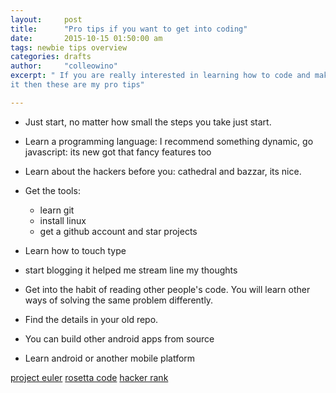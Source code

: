 ```yaml
---
layout:     post
title:      "Pro tips if you want to get into coding"
date:       2015-10-15 01:50:00 am
tags: newbie tips overview
categories: drafts
author:     "colleowino"
excerpt: " If you are really interested in learning how to code and making a career out of
it then these are my pro tips"

---
```

- Just start, no matter how small the steps you take just start.
- Learn a programming language: I recommend something dynamic, go javascript: its new got
	that fancy features too
- Learn about the hackers before you: cathedral and bazzar, its nice.
- Get the tools:
	- learn git
	- install linux 
	- get a github account and star projects
- Learn how to touch type
- start blogging it helped me stream line my thoughts 

- Get into the habit of reading other people's code. You will learn other ways of solving the same problem differently.

- Find the details in your old repo.
- You can build other android apps from source

- Learn android or another mobile platform

[project euler](https://projecteuler.net/)
[rosetta code](http://rosettacode.org/wiki/Rosetta_Code)
[hacker rank](https://www.hackerrank.com)
